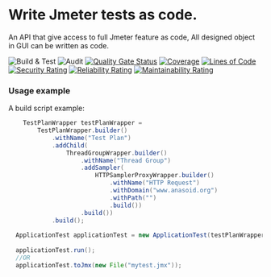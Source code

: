 # Write Jmeter tests as code.

An API that give access to full Jmeter feature as code, All designed object in GUI can be written as code.

![Build & Test](https://github.com/anasoid/jmeter-as-code/actions/workflows/main.yml/badge.svg)
![Audit](https://github.com/anasoid/jmeter-as-code/actions/workflows/audit.yml/badge.svg)
[![Quality Gate Status](https://sonarcloud.io/api/project_badges/measure?project=anasoid_jmeter-as-code&metric=alert_status)](https://sonarcloud.io/dashboard?id=anasoid_jmeter-as-code)
[![Coverage](https://sonarcloud.io/api/project_badges/measure?project=anasoid_jmeter-as-code&metric=coverage)](https://sonarcloud.io/dashboard?id=anasoid_jmeter-as-code)
[![Lines of Code](https://sonarcloud.io/api/project_badges/measure?project=anasoid_jmeter-as-code&metric=ncloc)](https://sonarcloud.io/dashboard?id=anasoid_jmeter-as-code)
[![Security Rating](https://sonarcloud.io/api/project_badges/measure?project=anasoid_jmeter-as-code&metric=security_rating)](https://sonarcloud.io/dashboard?id=anasoid_jmeter-as-code)
[![Reliability Rating](https://sonarcloud.io/api/project_badges/measure?project=anasoid_jmeter-as-code&metric=reliability_rating)](https://sonarcloud.io/dashboard?id=anasoid_jmeter-as-code)
[![Maintainability Rating](https://sonarcloud.io/api/project_badges/measure?project=anasoid_jmeter-as-code&metric=sqale_rating)](https://sonarcloud.io/dashboard?id=anasoid_jmeter-as-code)
### Usage example
A build script example:
````java
    TestPlanWrapper testPlanWrapper =
        TestPlanWrapper.builder()
            .withName("Test Plan")
            .addChild(
                ThreadGroupWrapper.builder()
                    .withName("Thread Group")
                    .addSampler(
                        HTTPSamplerProxyWrapper.builder()
                            .withName("HTTP Request")
                            .withDomain("www.anasoid.org")
                            .withPath("")
                            .build())
                    .build())
            .build();
            
  ApplicationTest applicationTest = new ApplicationTest(testPlanWrapper);
 
  applicationTest.run();
  //OR
  applicationTest.toJmx(new File("mytest.jmx"));
````
